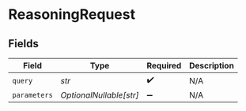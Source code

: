 # ReasoningRequest


## Fields

| Field                   | Type                    | Required                | Description             |
| ----------------------- | ----------------------- | ----------------------- | ----------------------- |
| `query`                 | *str*                   | :heavy_check_mark:      | N/A                     |
| `parameters`            | *OptionalNullable[str]* | :heavy_minus_sign:      | N/A                     |